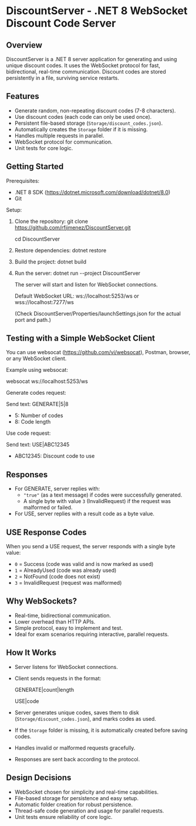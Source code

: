DiscountServer - .NET 8 WebSocket Discount Code Server
======================================================

Overview
--------
DiscountServer is a .NET 8 server application for generating and using unique discount codes. It uses the WebSocket protocol for fast, bidirectional, real-time communication. Discount codes are stored persistently in a file, surviving service restarts.

Features
--------
- Generate random, non-repeating discount codes (7-8 characters).
- Use discount codes (each code can only be used once).
- Persistent file-based storage (`Storage/discount_codes.json`).
- Automatically creates the `Storage` folder if it is missing.
- Handles multiple requests in parallel.
- WebSocket protocol for communication.
- Unit tests for core logic.

Getting Started
---------------
Prerequisites:
- .NET 8 SDK (https://dotnet.microsoft.com/download/dotnet/8.0)
- Git

Setup:
1. Clone the repository:
   git clone https://github.com/rfjimenez/DiscountServer.git
   
   cd DiscountServer

3. Restore dependencies:
   dotnet restore

4. Build the project:
   dotnet build

5. Run the server:
   dotnet run --project DiscountServer

   The server will start and listen for WebSocket connections.
   
   Default WebSocket URL: ws://localhost:5253/ws or wss://localhost:7277/ws
   
   (Check DiscountServer/Properties/launchSettings.json for the actual port and path.)

Testing with a Simple WebSocket Client
--------------------------------------
You can use websocat (https://github.com/vi/websocat), Postman, browser, or any WebSocket client.

Example using websocat:

   websocat ws://localhost:5253/ws

Generate codes request:

   Send text: GENERATE|5|8
   
   - 5: Number of codes
   - 8: Code length

Use code request:

   Send text: USE|ABC12345
   
   - ABC12345: Discount code to use

Responses
---------
- For GENERATE, server replies with:
    - `"true"` (as a text message) if codes were successfully generated.
    - A single byte with value `3` (InvalidRequest) if the request was malformed or failed.
- For USE, server replies with a result code as a byte value.

USE Response Codes
------------------
When you send a USE request, the server responds with a single byte value:
- `0` = Success (code was valid and is now marked as used)
- `1` = AlreadyUsed (code was already used)
- `2` = NotFound (code does not exist)
- `3` = InvalidRequest (request was malformed)

Why WebSockets?
---------------
- Real-time, bidirectional communication.
- Lower overhead than HTTP APIs.
- Simple protocol, easy to implement and test.
- Ideal for exam scenarios requiring interactive, parallel requests.

How It Works
------------
- Server listens for WebSocket connections.
- Client sends requests in the format:
  
    GENERATE|count|length
  
    USE|code
- Server generates unique codes, saves them to disk (`Storage/discount_codes.json`), and marks codes as used.
- If the `Storage` folder is missing, it is automatically created before saving codes.
- Handles invalid or malformed requests gracefully.
- Responses are sent back according to the protocol.

Design Decisions
----------------
- WebSocket chosen for simplicity and real-time capabilities.
- File-based storage for persistence and easy setup.
- Automatic folder creation for robust persistence.
- Thread-safe code generation and usage for parallel requests.
- Unit tests ensure reliability of core logic.
